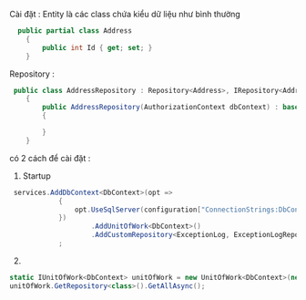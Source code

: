 Cài đặt : 
Entity là các class chứa kiểu dữ liệu như bình thường
```c#
  public partial class Address
    {
        public int Id { get; set; }
    }
```
Repository :
```c#
 public class AddressRepository : Repository<Address>, IRepository<Address>
    {
        public AddressRepository(AuthorizationContext dbContext) : base(dbContext)
        {

        }
    }
```

có 2 cách để cài đặt : 
1. Startup
``` c#
 services.AddDbContext<DbContext>(opt =>
            {
                opt.UseSqlServer(configuration["ConnectionStrings:DbContextStr"]);
            })
                    .AddUnitOfWork<DbContext>()
                    .AddCustomRepository<ExceptionLog, ExceptionLogRepository>()
            ;
```
2. 
``` c#
static IUnitOfWork<DbContext> unitOfWork = new UnitOfWork<DbContext>(new DbContext());
unitOfWork.GetRepository<class>().GetAllAsync();
```